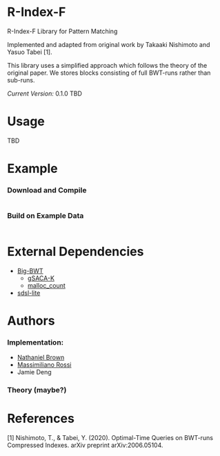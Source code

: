 # R-Index-F
<!--- ```console
  ____            ___           _                     _____ 
 |  _ \          |_ _|_ __   __| | _____  __         |  ___|
 | |_) |  _____   | || '_ \ / _` |/ _ \ \/ /  _____  | |_   
 |  _ <  |_____|  | || | | | (_| |  __/>  <  |_____| |  _|  
 |_| \_\         |___|_| |_|\__,_|\___/_/\_\         |_|    
                                                            
```
-->

R-Index-F Library for Pattern Matching

Implemented and adapted from original work by Takaaki Nishimoto and Yasuo Tabei [1].

This library uses a simplified approach which follows the theory of the original paper. We stores blocks consisting of full BWT-runs rather than sub-runs.

*Current Version:* 0.1.0 TBD

# Usage
TBD

# Example
### Download and Compile

```console
```

### Build on Example Data

```console
```

# External Dependencies

* [Big-BWT](https://github.com/alshai/Big-BWT.git)
    * [gSACA-K](https://github.com/felipelouza/gsa-is.git)
    * [malloc_count](https://github.com/bingmann/malloc_count)
* [sdsl-lite](https://github.com/simongog/sdsl-lite)
<!-- * [Google Benchmark](https://github.com/google/benchmark.git)
    * [Google Test](https://github.com/google/googletest) -->

# Authors

### Implementation:

* [Nathaniel Brown](https://github.com/oma219)
* [Massimiliano Rossi](https://github.com/maxrossi91)
* Jamie Deng

### Theory (maybe?)

# References

[1] Nishimoto, T., & Tabei, Y. (2020). Optimal-Time Queries on BWT-runs Compressed Indexes. arXiv preprint arXiv:2006.05104.
